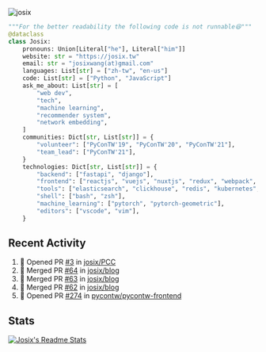 ![josix](https://komarev.com/ghpvc/?username=josix)
```python
"""For the better readability the following code is not runnable😆"""
@dataclass
class Josix:
    pronouns: Union[Literal["he"], Literal["him"]]
    website: str = "https://josix.tw"
    email: str = "josixwang(at)gmail.com"
    languages: List[str] = ["zh-tw", "en-us"]
    code: List[str] = ["Python", "JavaScript"]
    ask_me_about: List[str] = [
        "web dev",
        "tech",
        "machine learning",
        "recommender system",
        "network embedding",
    ]
    communities: Dict[str, List[str]] = {
        "volunteer": ["PyConTW'19", "PyConTW'20", "PyConTW'21"],
        "team_lead": ["PyConTW'21"],
    }
    technologies: Dict[str, List[str]] = {
        "backend": ["fastapi", "django"],
        "frontend": ["reactjs", "vuejs", "nuxtjs", "redux", "webpack", "tailwindcss"],
        "tools": ["elasticsearch", "clickhouse", "redis", "kubernetes", "docker"],
        "shell": ["bash", "zsh"],
        "machine_learning": ["pytorch", "pytorch-geometric"],
        "editors": ["vscode", "vim"],
    }
```
## Recent Activity
<!--START_SECTION:activity-->
1. 💪 Opened PR [#3](https://github.com/josix/PCC/pull/3) in [josix/PCC](https://github.com/josix/PCC)
2. 🎉 Merged PR [#64](https://github.com/josix/blog/pull/64) in [josix/blog](https://github.com/josix/blog)
3. 🎉 Merged PR [#63](https://github.com/josix/blog/pull/63) in [josix/blog](https://github.com/josix/blog)
4. 🎉 Merged PR [#62](https://github.com/josix/blog/pull/62) in [josix/blog](https://github.com/josix/blog)
5. 💪 Opened PR [#274](https://github.com/pycontw/pycontw-frontend/pull/274) in [pycontw/pycontw-frontend](https://github.com/pycontw/pycontw-frontend)
<!--END_SECTION:activity-->



## Stats
[![Josix's Readme Stats](https://github-readme-stats.vercel.app/api?username=josix&show_icons=true&theme=default&count_private=true&card_width=400)](https://github.com/anuraghazra/github-readme-stats)

